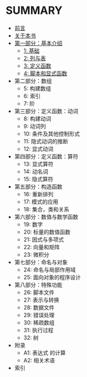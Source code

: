 # SUMMARY

* [前言](README.md)
* [关于本书](ABOUT.md)
* [第一部分：基本介绍](md/part1.md)
    * [1: 基础](md/chapter1.md)
    * [2: 列与表](md/chapter2.md)
    * [3: 定义函数](md/chapter3.md)
    * [4: 脚本和显式函数](md/chapter4.md)
* 第二部分：数组
    * 5: 构建数组
    * 6: 索引 
    * 7: 阶
* 第三部分：定义函数：动词
    * 8: 构建动词
    * 9: 动词列
    * 10: 条件及其他控制形式
    * 11: 隐式动词的推断
    * 12: 显式动词
* 第四部分：定义函数：算符
    * 13: 显式算符
    * 14: 动名词
    * 15: 隐式算符
* 第五部分：构造函数
    * 16: 重新排列
    * 17: 模式的应用
    * 18: 集合，类和关系
* 第六部分：数值与数学函数
    * 19: 数字
    * 20: 标量的数值函数
    * 21: 因式与多项式
    * 22: 向量和矩阵
    * 23: 微积分
* 第七部分：命名与对象
    * 24: 命名与局部作用域
    * 25: 面向对象的程序设计
* 第八部分：特殊功能
    * 26: 脚本文件
    * 27: 表示与转换
    * 28: 数据文件
    * 29: 错误处理
    * 30: 稀疏数组
    * 31: 执行过程
    * 32: 树
* 附录
    * A1: 表达式 的计算
    * A2: 相关术语
* 索引